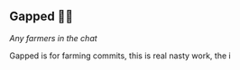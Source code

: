 ## Gapped 🧑‍🌾

*Any farmers in the chat*

Gapped is for farming commits, this is real nasty work, the i
